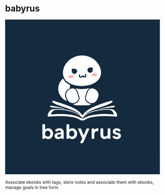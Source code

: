 # babyrus
![babyrus logo](./babyrus.jpeg)

Associate ebooks with tags, store notes and associate them with ebooks, manage goals in tree form

